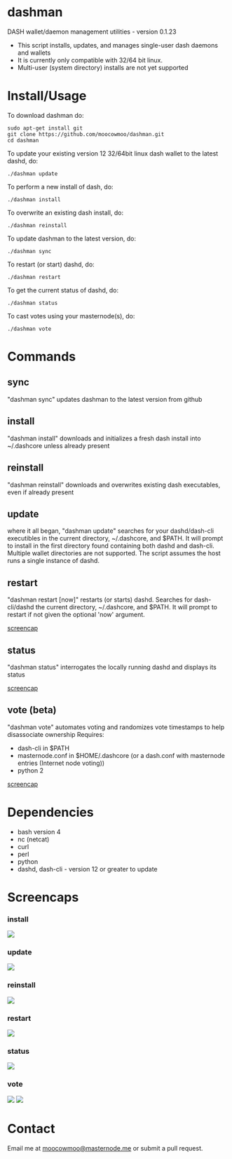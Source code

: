 # dashman

DASH wallet/daemon management utilities - version 0.1.23

* This script installs, updates, and manages single-user dash daemons and wallets
* It is currently only compatible with 32/64 bit linux.
* Multi-user (system directory) installs are not yet supported

# Install/Usage

To download dashman do:

    sudo apt-get install git
    git clone https://github.com/moocowmoo/dashman.git
    cd dashman

To update your existing version 12 32/64bit linux dash wallet to the latest
dashd, do:

    ./dashman update

To perform a new install of dash, do:

    ./dashman install

To overwrite an existing dash install, do:

    ./dashman reinstall

To update dashman to the latest version, do:

    ./dashman sync

To restart (or start) dashd, do:

    ./dashman restart

To get the current status of dashd, do:

    ./dashman status

To cast votes using your masternode(s), do:

    ./dashman vote

# Commands

## sync

"dashman sync" updates dashman to the latest version from github

## install

"dashman install" downloads and initializes a fresh dash install into ~/.dashcore
unless already present

## reinstall

"dashman reinstall" downloads and overwrites existing dash executables, even if
already present

## update

where it all began, "dashman update" searches for your dashd/dash-cli
executibles in the current directory, ~/.dashcore, and $PATH.  It will prompt
to install in the first directory found containing both dashd and dash-cli.
Multiple wallet directories are not supported. The script assumes the host runs
a single instance of dashd.

## restart

"dashman restart [now]" restarts (or starts) dashd. Searches for dash-cli/dashd
the current directory, ~/.dashcore, and $PATH. It will prompt to restart if not
given the optional 'now' argument.

<a href="#restart-1">screencap</a>

## status

"dashman status" interrogates the locally running dashd and displays its status

<a href="#status-1">screencap</a>

## vote (beta)

"dashman vote" automates voting and randomizes vote timestamps to help disassociate ownership
Requires:
  * dash-cli in $PATH
  * masternode.conf in $HOME/.dashcore (or a dash.conf with masternode entries (Internet node voting))
  * python 2

<a href="#vote">screencap</a>

# Dependencies

* bash version 4
* nc (netcat)
* curl
* perl
* python
* dashd, dash-cli - version 12 or greater to update

# Screencaps

### install

<img src="https://raw.githubusercontent.com/moocowmoo/dashman/master/screencaps/dashman_0.1-install.png">

### update

<img src="https://raw.githubusercontent.com/moocowmoo/dashman/master/screencaps/dashman_0.1-update.png">

### reinstall

<img src="https://raw.githubusercontent.com/moocowmoo/dashman/master/screencaps/dashman_0.1-reinstall.png">

### restart

<img src="https://raw.githubusercontent.com/moocowmoo/dashman/master/screencaps/dashman_0.1-restart.png">

### status

<img src="https://raw.githubusercontent.com/moocowmoo/dashman/master/screencaps/dashman_0.1-status.png">

### vote

<img src="https://raw.githubusercontent.com/moocowmoo/dashman/master/screencaps/dashman_0.1-vote.png">

<img src="https://raw.githubusercontent.com/moocowmoo/dashman/master/screencaps/dashman_0.1-vote-out.png">

# Contact

Email me at moocowmoo@masternode.me or submit a pull request.
